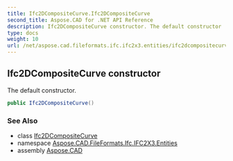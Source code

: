 ```yaml
---
title: Ifc2DCompositeCurve.Ifc2DCompositeCurve
second_title: Aspose.CAD for .NET API Reference
description: Ifc2DCompositeCurve constructor. The default constructor
type: docs
weight: 10
url: /net/aspose.cad.fileformats.ifc.ifc2x3.entities/ifc2dcompositecurve/ifc2dcompositecurve/
---
```

## Ifc2DCompositeCurve constructor

The default constructor.

```csharp
public Ifc2DCompositeCurve()
```

### See Also

* class [Ifc2DCompositeCurve](../)
* namespace [Aspose.CAD.FileFormats.Ifc.IFC2X3.Entities](../../ifc2dcompositecurve/)
* assembly [Aspose.CAD](../../../)


